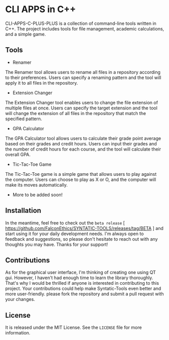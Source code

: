# CLI APPS in C++

CLI-APPS-C-PLUS-PLUS is a collection of command-line tools written in C++. The project includes tools for file management, academic calculations, and a simple game.

## Tools
- Renamer

The Renamer tool allows users to rename all files in a repository according to their preferences. Users can specify a renaming pattern and the tool will apply it to all files in the repository.

- Extension Changer

The Extension Changer tool enables users to change the file extension of multiple files at once. Users can specify the target extension and the tool will change the extension of all files in the repository that match the specified pattern.

- GPA Calculator

The GPA Calculator tool allows users to calculate their grade point average based on their grades and credit hours. Users can input their grades and the number of credit hours for each course, and the tool will calculate their overall GPA.

- Tic-Tac-Toe Game

The Tic-Tac-Toe game is a simple game that allows users to play against the computer. Users can choose to play as X or O, and the computer will make its moves automatically.

- More to be added soon!

## Installation
In the meantime, feel free to check out the `beta release` [ https://github.com/FalconEthics/SYNTATIC-TOOLS/releases/tag/BETA ] and start using it for your daily development needs. I'm always open to feedback and suggestions, so please don't hesitate to reach out with any thoughts you may have. Thanks for your support!

## Contributions
As for the graphical user interface, I'm thinking of  creating one using QT gui. However, I haven't had enough time to learn the library thoroughly. That's why I would be thrilled if anyone is interested in contributing to this project. Your contributions could help make Syntatic-Tools even better and more user-friendly. please fork the repository and submit a pull request with your changes.

## License
It is released under the MIT License. See the `LICENSE` file for more information.